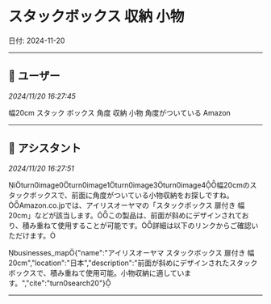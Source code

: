 # スタックボックス 収納 小物

日付: 2024-11-20

---

## 👤 ユーザー
*2024/11/20 16:27:45*

幅20cm スタック ボックス 角度 収納 小物 角度がついている Amazon

---

## 🤖 アシスタント
*2024/11/20 16:27:51*

iturn0image0turn0image1turn0image3turn0image4幅20cmのスタックボックスで、前面に角度がついている小物収納をお探しですね。Amazon.co.jpでは、アイリスオーヤマの「スタックボックス 扉付き 幅20cm」などが該当します。この製品は、前面が斜めにデザインされており、積み重ねて使用することが可能です。詳細は以下のリンクからご確認いただけます。

businesses\_map{"name":"アイリスオーヤマ スタックボックス 扉付き 幅20cm","location":"日本","description":"前面が斜めにデザインされたスタックボックスで、積み重ねて使用可能。小物収納に適しています。","cite":"turn0search20"}

---
